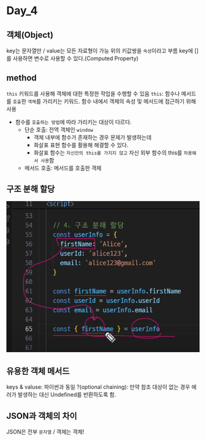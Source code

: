 # Day_4

## 객체(Object)
key는 문자열만 / value는 모든 자료형이 가능
위의 키값쌍을 `속성`이라고 부름
key에 []를 사용하면 변수로 사용할 수 있다.(Computed Property)

## method
`this` 키워드를 사용해 객체에 대한 특정한 작업을 수행할 수 있음
`this`: 함수나 메서드를 `호출`한 `객체`를 가리키는 키워드. 함수 내에서 객체의 속성 및 메서드에 접근하기 위해 사용
  - 함수를 `호출하는 방법`에 따라 가리키는 대상이 다르다.
    - 단순 호출: 전역 객체인 `window`
      - 객체 내부에 함수가 존재하는 경우 문제가 발생하는데
      - 화살표 표현 함수를 활용해 해결할 수 있다.
      - 화살표 함수는 `자신만의 this를 가지지 않고` 자신 외부 함수의 this를 `차용해서 사용`함
    - 메서드 호출: 메서드를 호출한 객체

## 구조 분해 할당
![alt text](image.png)

## 유용한 객체 메서드
keys & valuse: 파이썬과 동일 
?(optional chaining): 만약 참조 대상이 없는 경우 에러가 발생하는 대신 Undefined를 반환하도록 함. 

## JSON과 객체의 차이
JSON은 전부 `문자열` / 객체는 객체!